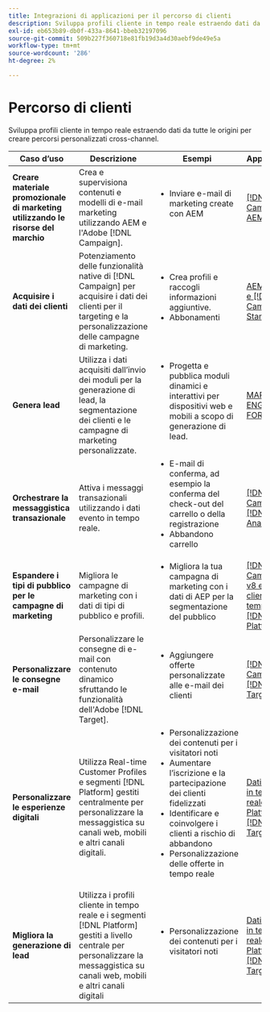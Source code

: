 ```yaml
---
title: Integrazioni di applicazioni per il percorso di clienti
description: Sviluppa profili cliente in tempo reale estraendo dati da tutte le origini per creare percorsi personalizzati cross-channel.
exl-id: eb653b89-db0f-433a-8641-bbeb32197096
source-git-commit: 509b227f360718e81fb19d3a4d30aebf9de49e5a
workflow-type: tm+mt
source-wordcount: '286'
ht-degree: 2%

---
```


# Percorso di clienti

Sviluppa profili cliente in tempo reale estraendo dati da tutte le origini per creare percorsi personalizzati cross-channel.


<table>
 <thead>
    <tr>
      <th>Caso d’uso</th>
      <th>Descrizione</th>
      <th>Esempi</th>
      <th>Applicazioni</th>
    </tr>
  </thead>
  <tbody>
<tr>
  <td><strong>Creare materiale promozionale di marketing utilizzando le risorse del marchio</strong><br></td>
  <td>Crea e supervisiona contenuti e modelli di e-mail marketing utilizzando AEM e l'Adobe [!DNL Campaign].</td>
  <td>
    <ul style="margin-top: 0;">
      <li>Inviare e-mail di marketing create con AEM</li>
    </ul>    
  </td>
  <td><a href="../integrations-between-applications/experience-manager/experience-manager-campaign.md">[!DNL Campaign] e AEM</a></td>
</tr>

<tr>
  <td><strong>Acquisire i dati dei clienti</strong><br></td>
 <td>Potenziamento delle funzionalità native di [!DNL Campaign] per acquisire i dati dei clienti per il targeting e la personalizzazione delle campagne di marketing.</td>
  <td>
    <ul style="margin-top: 0;">
      <li>Crea profili e raccogli informazioni aggiuntive. </li>
      <li>Abbonamenti</li>
    </ul>
  </td>
  <td><a href="../integrations-between-applications/experience-manager/experience-manager-campaign.md">AEM Forms e [!DNL Campaign] Standard</a></td>
</tr>

<tr>
  <td><strong>Genera lead</strong><br></td>
  <td>Utilizza i dati acquisiti dall’invio dei moduli per la generazione di lead, la segmentazione dei clienti e le campagne di marketing personalizzate.</td>
    <td>
    <ul style="margin-top: 0;">
      <li>Progetta e pubblica moduli dinamici e interattivi per dispositivi web e mobili a scopo di generazione di lead.</li>
    </ul>
  </td>
  <td><a href="../integrations-between-applications/experience-manager/experience-manager-marketo.md">MARKETO ENGAGE e FORMS</td>
</tr>

<tr>
  <td><strong>Orchestrare la messaggistica transazionale</strong><br></td>
  <td>Attiva i messaggi transazionali utilizzando i dati evento in tempo reale.</td>
  <td>
    <ul style="margin-top: 0;">
      <li>E-mail di conferma, ad esempio la conferma del check-out del carrello o della registrazione </li>
      <li>Abbandono carrello</li>
    </ul>
  </td>
  <td><a href="../integrations-between-applications/campaign/campaign-analytics.md">[!DNL Campaign] e [!DNL Analytics]</a></td>
</tr>

<tr>
  <td><strong>Espandere i tipi di pubblico per le campagne di marketing</strong><br></td>
  <td>Migliora le campagne di marketing con i dati di tipi di pubblico e profili.</td>
  <td>
    <ul style="margin-top: 0;">
      <li>Migliora la tua campagna di marketing con i dati di AEP per la segmentazione del pubblico</li>
    </ul>
  </td>
 <td><a href="../integrations-between-applications/campaign/campaign-rtcdp.md">[!DNL Campaign] v8 e dati cliente in tempo reale [!DNL Platform]</a></td>
</tr>

<tr>
  <td><strong>Personalizzare le consegne e-mail</strong><br></td>
  <td>Personalizzare le consegne di e-mail con contenuto dinamico sfruttando le funzionalità dell'Adobe [!DNL Target].</td>
  <td>
    <ul style="margin-top: 0;">
      <li>Aggiungere offerte personalizzate alle e-mail dei clienti</li>
    </ul>
  </td>
  <td><a href="../integrations-between-applications/campaign/campaign-target.md">[!DNL Campaign] e [!DNL Target]</a></td>
</tr>

<tr>
  <td><strong>Personalizzare le esperienze digitali</strong><br></td>
  <td>Utilizza Real-time Customer Profiles e segmenti [!DNL Platform] gestiti centralmente per personalizzare la messaggistica su canali web, mobili e altri canali digitali.</td>
  <td>
    <ul style="margin-top: 0;">
      <li>Personalizzazione dei contenuti per i visitatori noti</li>
      <li>Aumentare l’iscrizione e la partecipazione dei clienti fidelizzati</li>
      <li>Identificare e coinvolgere i clienti a rischio di abbandono</li>
      <li>Personalizzazione delle offerte in tempo reale</li>
    </ul>
  </td>
  <td><a href="../integrations-between-applications/rtcdp/rtcdp-target.md">Dati cliente in tempo reale [!DNL Platform] e [!DNL Target]</a></td>
</tr>

<tr>
  <td><strong>Migliora la generazione di lead</strong><br></td>
  <td>Utilizza i profili cliente in tempo reale e i segmenti [!DNL Platform] gestiti a livello centrale per personalizzare la messaggistica su canali web, mobili e altri canali digitali</td>
  <td>
    <ul style="margin-top: 0;">
      <li>Personalizzazione dei contenuti per i visitatori noti</li>
    </ul>
  </td>
  <td><a href="../integrations-between-applications/rtcdp/rtcdp-target.md">Dati cliente in tempo reale [!DNL Platform] e [!DNL Target]</a></td>
</tr>
</tbody>
</table>
